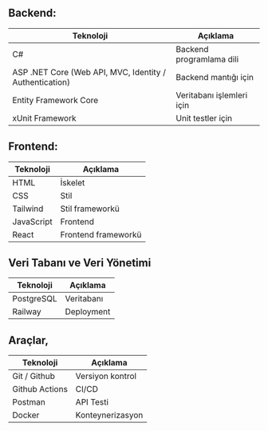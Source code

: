 ## Backend:
| Teknoloji                                               | Açıklama                  |
|---------------------------------------------------------|---------------------------|
| C#                                                      | Backend programlama dili  |
| ASP .NET Core (Web API, MVC, Identity / Authentication) | Backend mantığı için      |
| Entity Framework Core                                   | Veritabanı işlemleri için |
| xUnit Framework                                         | Unit testler için         |

## Frontend:
| Teknoloji  | Açıklama            |
|------------|---------------------|
| HTML       | İskelet             |
| CSS        | Stil                |
| Tailwind   | Stil frameworkü     |
| JavaScript | Frontend            |
| React      | Frontend frameworkü |

## Veri Tabanı ve Veri Yönetimi
| Teknoloji  | Açıklama   |
|------------|------------|
| PostgreSQL | Veritabanı |
| Railway    | Deployment |

## Araçlar,
| Teknoloji      | Açıklama         |
|----------------|------------------|
| Git / Github   | Versiyon kontrol |
| Github Actions | CI/CD            |
| Postman        | API Testi        |
| Docker         | Konteynerizasyon |








